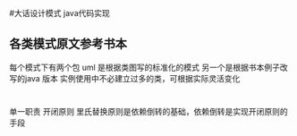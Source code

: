 #大话设计模式 java代码实现

## 各类模式原文参考书本
每个模式下有两个包 uml 是根据类图写的标准化的模式 另一个是根据书本例子改写的java 版本
实例使用中不必建立过多的类，可根据实际灵活变化
#
单一职责 开闭原则
里氏替换原则是依赖倒转的基础，依赖倒转是实现开闭原则的手段